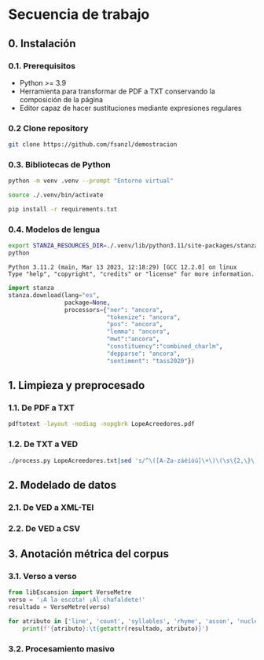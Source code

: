 # Secuencia de trabajo

## 0. Instalación

### 0.1. Prerequisitos

- Python >= 3.9
- Herramienta para transformar de PDF a TXT conservando la composición de la página
- Editor capaz de hacer sustituciones mediante expresiones regulares

### 0.2 Clone repository


```bash
git clone https://github.com/fsanzl/demostracion
```

### 0.3. Bibliotecas de Python

```bash
python -m venv .venv --prompt "Entorno virtual"
```

```bash
source ./.venv/bin/activate
```

```bash
pip install -r requirements.txt
```

### 0.4. Modelos de lengua

```bash
export STANZA_RESOURCES_DIR=./.venv/lib/python3.11/site-packages/stanza/resources
python
```

```
Python 3.11.2 (main, Mar 13 2023, 12:18:29) [GCC 12.2.0] on linux
Type "help", "copyright", "credits" or "license" for more information.
```

```python
import stanza
stanza.download(lang="es",
                package=None,
                processors={"ner": "ancora",
                            "tokenize": "ancora",
                            "pos": "ancora",
                            "lemma": "ancora",
                            "mwt":"ancora",
                            "constituency":"combined_charlm",
                            "depparse": "ancora",
                            "sentiment": "tass2020"}) 
```

## 1. Limpieza y preprocesado

### 1.1. De PDF a TXT

```bash
pdftotext -layout -nodiag -nopgbrk LopeAcreedores.pdf
```

### 1.2. De TXT a VED

```bash
./process.py LopeAcreedores.txt|sed 's/^\([A-Za-záéíóú]\+\)\(\s\{2,\}\)/\U\1\n\2/g'
```

## 2. Modelado de datos

### 2.1. De VED a XML-TEI

### 2.2. De VED a CSV

## 3. Anotación métrica del corpus

### 3.1. Verso a verso

```python
from libEscansion import VerseMetre
verso = '¡A la escota! ¡Al chafaldete!'
resultado = VerseMetre(verso)
```

```python
for atributo in ['line', 'count', 'syllables', 'rhyme', 'asson', 'nuclei', 'rhythm']:
    print(f'{atributo}:\t{getattr(resultado, atributo)}')
```

### 3.2. Procesamiento masivo

